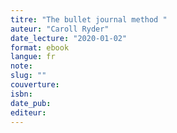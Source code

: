 ```yaml
---
titre: "The bullet journal method "
auteur: "Caroll Ryder"
date_lecture: "2020-01-02"
format: ebook
langue: fr
note:
slug: ""
couverture: 
isbn: 
date_pub: 
editeur: 
---
```


